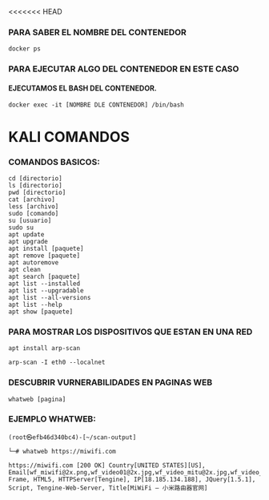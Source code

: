 
<<<<<<< HEAD
### PARA SABER EL NOMBRE DEL CONTENEDOR
`
docker ps
`

### PARA EJECUTAR ALGO DEL CONTENEDOR EN ESTE CASO
#### EJECUTAMOS EL BASH DEL CONTENEDOR.
`
docker exec -it [NOMBRE DLE CONTENEDOR] /bin/bash 
`

# KALI COMANDOS

### COMANDOS BASICOS:

```
cd [directorio]
ls [directorio]
pwd [directorio]
cat [archivo]
less [archivo]
sudo [comando]
su [usuario]
sudo su 
apt update
apt upgrade
apt install [paquete]
apt remove [paquete]
apt autoremove
apt clean
apt search [paquete]
apt list --installed
apt list --upgradable
apt list --all-versions
apt list --help
apt show [paquete]
```

### PARA MOSTRAR LOS DISPOSITIVOS QUE ESTAN EN UNA RED
`
apt install arp-scan
`

`
arp-scan -I eth0 --localnet
`

### DESCUBRIR VURNERABILIDADES EN PAGINAS WEB
`
whatweb [pagina]
`
### EJEMPLO WHATWEB:
```
(root㉿efb46d340bc4)-[~/scan-output]

└─# whatweb https://miwifi.com

https://miwifi.com [200 OK] Country[UNITED STATES][US], Email[wf_miwifi@2x.png,wf_video01@2x.jpg,wf_video_mitu@2x.jpg,wf_video_trans@2x.jpg], Frame, HTML5, HTTPServer[Tengine], IP[18.185.134.188], JQuery[1.5.1], Script, Tengine-Web-Server, Title[MiWiFi – 小米路由器官网]
```
